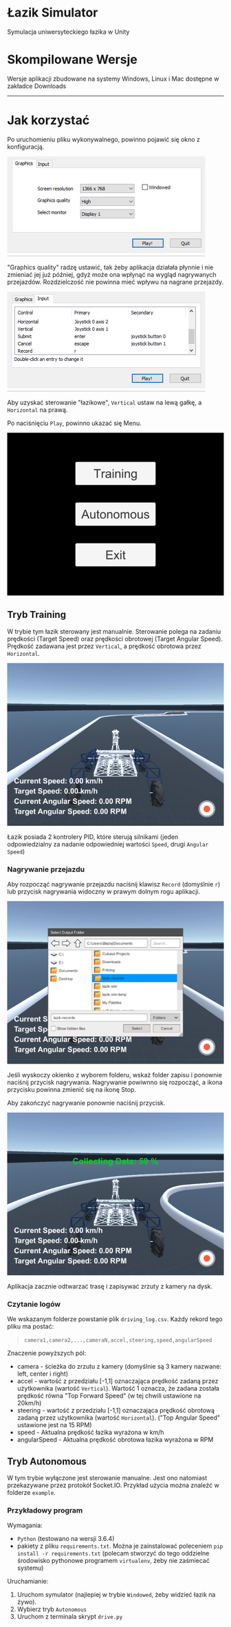 Łazik Simulator
===============

Symulacja uniwersyteckiego łazika w Unity

# Skompilowane Wersje

Wersje aplikacji zbudowane na systemy Windows, Linux i Mac dostępne w zakładce Downloads

***

# Jak korzystać

Po uruchomieniu pliku wykonywalnego, powinno pojawić się okno z konfiguracją.

![graphic](pictures/player_graphics.png)

"Graphics quality" radzę ustawić, tak żeby aplikacja działała płynnie i nie zmieniać jej już później, gdyż może ona wpłynąć na wygląd nagrywanych przejazdów. Rozdzielczość nie powinna mieć wpływu na nagrane przejazdy.

![input](pictures/player_input.png)

Aby uzyskać sterowanie "łazikowe", `Vertical` ustaw na lewą gałkę, a `Horizontal` na prawą.

Po naciśnięciu `Play`, powinno ukazać się Menu.

![menu](pictures/menu.png)

## Tryb Training

W trybie tym łazik sterowany jest manualnie. Sterowanie polega na zadaniu prędkości (Target Speed) oraz prędkości obrotowej (Target Angular Speed). Prędkość zadawana jest przez `Vertical`, a prędkość obrotowa przez `Horizontal`.

![ui](pictures/ui.png)

Łazik posiada 2 kontrolery PID, które sterują silnikami (jeden odpowiedzialny za nadanie odpowiedniej wartości `Speed`, drugi `Angular Speed`)

### Nagrywanie przejazdu

Aby rozpocząć nagrywanie przejazdu naciśnij klawisz `Record` (domyślnie `r`) lub przycisk nagrywania widoczny w prawym dolnym rogu aplikacji.

![output](pictures/output.png)

Jeśli wyskoczy okienko z wyborem folderu, wskaż folder zapisu i ponownie naciśnij przycisk nagrywania. Nagrywanie powiwnno się rozpocząć, a ikona przycisku powinna zmienić się na ikonę Stop.

Aby zakończyć nagrywanie ponownie naciśnij przycisk. 

![saving](pictures/saving.png)

Aplikacja zacznie odtwarzać trasę i zapisywać zrzuty z kamery na dysk.

### Czytanie logów

We wskazanym folderze powstanie plik `driving_log.csv`. Każdy rekord tego pliku ma postać:

>`camera1,camera2,...,cameraN,accel,steering,speed,angularSpeed`

Znaczenie powyższych pól:

* camera - ścieżka do zrzutu z kamery (domyślnie są 3 kamery nazwane: left, center i right)
* accel - wartość z przedziału [-1,1] oznaczająca prędkość zadaną przez użytkownika (wartość `Vertical`). Wartość 1 oznacza, że zadana została prędkość równa "Top Forward Speed" (w tej chwili ustawione na 20km/h)
* steering - wartość z przedziału [-1,1] oznaczająca prędkość obrotową zadaną przez użytkownika (wartość `Horizontal`). ("Top Angular Speed" ustawione jest na 15 RPM)
* speed - Aktualna prędkość łazika wyrażona w km/h
* angularSpeed - Aktualna prędkość obrotowa łazika wyrażona w RPM

## Tryb Autonomous

W tym trybie wyłączone jest sterowanie manualne. Jest ono natomiast przekazywane przez protokół Socket.IO. Przykład użycia można znaleźć w folderze `example`.

### Przykładowy program

Wymagania:

* `Python` (testowano na wersji 3.6.4)
* pakiety z pliku `requirements.txt`. Można je zainstalować poleceniem `pip install -r requirements.txt` (polecam stworzyć do tego oddzielne środowisko pythonowe programem `virtualenv`, żeby nie zaśmiecać systemu)

Uruchamianie:

1. Uruchom symulator (najlepiej w trybie `Windowed`, żeby widzieć łazik na żywo).
2. Wybierz tryb `Autonomous`
2. Uruchom z terminala skrypt `drive.py`


